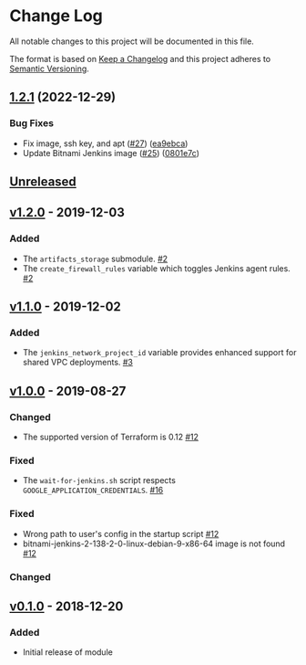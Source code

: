 # Change Log

All notable changes to this project will be documented in this file.

The format is based on [Keep a Changelog](http://keepachangelog.com/) and this
project adheres to [Semantic Versioning](http://semver.org/).

## [1.2.1](https://github.com/terraform-google-modules/terraform-google-jenkins/compare/v1.2.0...v1.2.1) (2022-12-29)


### Bug Fixes

* Fix image, ssh key, and apt ([#27](https://github.com/terraform-google-modules/terraform-google-jenkins/issues/27)) ([ea9ebca](https://github.com/terraform-google-modules/terraform-google-jenkins/commit/ea9ebca0ad679f4524d2f53d79102f8c847082a6))
* Update Bitnami Jenkins image ([#25](https://github.com/terraform-google-modules/terraform-google-jenkins/issues/25)) ([0801e7c](https://github.com/terraform-google-modules/terraform-google-jenkins/commit/0801e7c5e0e9b76c744af5da43602cbb79ed6e80))

## [Unreleased]

## [v1.2.0] - 2019-12-03

### Added

- The `artifacts_storage` submodule. [#2]
- The `create_firewall_rules` variable which toggles Jenkins agent rules. [#2]

## [v1.1.0] - 2019-12-02

### Added

- The `jenkins_network_project_id` variable provides enhanced support for shared VPC deployments. [#3]

## [v1.0.0] - 2019-08-27

### Changed

- The supported version of Terraform is 0.12 [#12]

### Fixed

- The `wait-for-jenkins.sh` script respects `GOOGLE_APPLICATION_CREDENTIALS`. [#16]

### Fixed

- Wrong path to user's config in the startup script [#12]
- bitnami-jenkins-2-138-2-0-linux-debian-9-x86-64 image is not found [#12]

### Changed

## [v0.1.0] - 2018-12-20

### Added

* Initial release of module

[Unreleased]: https://github.com/terraform-google-modules/terraform-google-jenkins/compare/v1.2.0...HEAD
[v1.2.0]: https://github.com/terraform-google-modules/terraform-google-jenkins/compare/v1.1.0...v1.2.0
[v1.1.0]: https://github.com/terraform-google-modules/terraform-google-jenkins/compare/v1.0.0...v1.1.0
[v1.0.0]: https://github.com/terraform-google-modules/terraform-google-jenkins/compare/v0.1.0...v1.0.0
[v0.1.0]: https://github.com/terraform-google-modules/terraform-google-jenkins/releases/tag/v0.1.0

[#16]: https://github.com/terraform-google-modules/terraform-google-jenkins/issues/16
[#12]: https://github.com/terraform-google-modules/terraform-google-jenkins/pull/12
[#3]: https://github.com/terraform-google-modules/terraform-google-jenkins/issues/3
[#2]: https://github.com/terraform-google-modules/terraform-google-jenkins/issues/2
